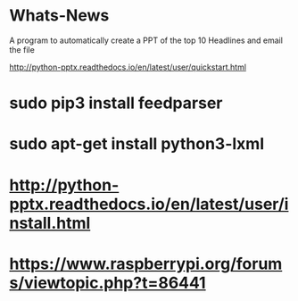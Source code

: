 # Whats-News
A program to automatically create a PPT of the top 10 Headlines and email the file 


http://python-pptx.readthedocs.io/en/latest/user/quickstart.html
# sudo pip3 install feedparser
# sudo apt-get install python3-lxml
# http://python-pptx.readthedocs.io/en/latest/user/install.html
# https://www.raspberrypi.org/forums/viewtopic.php?t=86441
